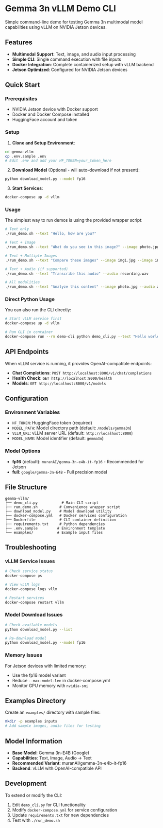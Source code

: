 # Gemma 3n vLLM Demo CLI

Simple command-line demo for testing Gemma 3n multimodal model capabilities using vLLM on NVIDIA Jetson devices.

## Features

- **Multimodal Support**: Text, image, and audio input processing
- **Simple CLI**: Single command execution with file inputs
- **Docker Integration**: Complete containerized setup with vLLM backend
- **Jetson Optimized**: Configured for NVIDIA Jetson devices

## Quick Start

### Prerequisites

- NVIDIA Jetson device with Docker support
- Docker and Docker Compose installed
- HuggingFace account and token

### Setup

1. **Clone and Setup Environment**:
```bash
cd gemma-vllm
cp .env.sample .env
# Edit .env and add your HF_TOKEN=your_token_here
```

2. **Download Model** (Optional - will auto-download if not present):
```bash
python download_model.py --model fp16
```

3. **Start Services**:
```bash
docker-compose up -d vllm
```

### Usage

The simplest way to run demos is using the provided wrapper script:

```bash
# Text only
./run_demo.sh --text "Hello, how are you?"

# Text + Image
./run_demo.sh --text "What do you see in this image?" --image photo.jpg

# Text + Multiple Images  
./run_demo.sh --text "Compare these images" --image img1.jpg --image img2.jpg

# Text + Audio (if supported)
./run_demo.sh --text "Transcribe this audio" --audio recording.wav

# All modalities
./run_demo.sh --text "Analyze this content" --image photo.jpg --audio audio.wav
```

### Direct Python Usage

You can also run the CLI directly:

```bash
# Start vLLM service first
docker-compose up -d vllm

# Run CLI in container
docker-compose run --rm demo-cli python demo_cli.py --text "Hello world"
```

## API Endpoints

When vLLM service is running, it provides OpenAI-compatible endpoints:

- **Chat Completions**: `POST http://localhost:8000/v1/chat/completions`
- **Health Check**: `GET http://localhost:8000/health`
- **Models**: `GET http://localhost:8000/v1/models`

## Configuration

### Environment Variables

- `HF_TOKEN`: HuggingFace token (required)
- `MODEL_PATH`: Model directory path (default: `/models/gemma3n`)
- `VLLM_URL`: vLLM server URL (default: `http://localhost:8000`)
- `MODEL_NAME`: Model identifier (default: `gemma3n`)

### Model Options

- **fp16** (default): `muranAI/gemma-3n-e4b-it-fp16` - Recommended for Jetson
- **full**: `google/gemma-3n-E4B` - Full precision model

## File Structure

```
gemma-vllm/
├── demo_cli.py           # Main CLI script
├── run_demo.sh          # Convenience wrapper script  
├── download_model.py    # Model download utility
├── docker-compose.yml   # Docker services configuration
├── Dockerfile           # CLI container definition
├── requirements.txt     # Python dependencies
├── .env.sample         # Environment template
└── examples/           # Example input files
```

## Troubleshooting

### vLLM Service Issues

```bash
# Check service status
docker-compose ps

# View vLLM logs
docker-compose logs vllm

# Restart services
docker-compose restart vllm
```

### Model Download Issues

```bash
# Check available models
python download_model.py --list

# Re-download model
python download_model.py --model fp16
```

### Memory Issues

For Jetson devices with limited memory:
- Use the fp16 model variant
- Reduce `--max-model-len` in docker-compose.yml
- Monitor GPU memory with `nvidia-smi`

## Examples Directory

Create an `examples/` directory with sample files:

```bash
mkdir -p examples inputs
# Add sample images, audio files for testing
```

## Model Information

- **Base Model**: Gemma 3n-E4B (Google)
- **Capabilities**: Text, Image, Audio → Text
- **Recommended Variant**: muranAI/gemma-3n-e4b-it-fp16
- **Backend**: vLLM with OpenAI-compatible API

## Development

To extend or modify the CLI:

1. Edit `demo_cli.py` for CLI functionality
2. Modify `docker-compose.yml` for service configuration  
3. Update `requirements.txt` for new dependencies
4. Test with `./run_demo.sh`